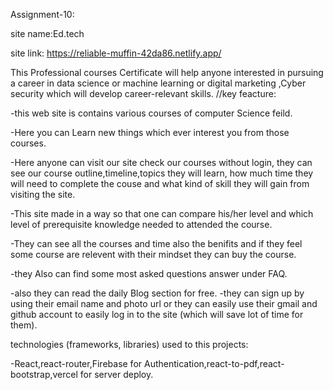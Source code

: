 Assignment-10:

site name:Ed.tech

site link: https://reliable-muffin-42da86.netlify.app/



This Professional courses Certificate will help anyone interested in pursuing a career in data science or machine learning or digital marketing ,Cyber security which will develop career-relevant skills.
//key feacture:

-this web site is contains various courses of computer Science feild.

-Here you can Learn new things which ever interest you from those courses.

-Here anyone can visit our site check our courses without login, they can see our course outline,timeline,topics they will learn, how much time they will need to complete the couse and what kind of skill they will gain from visiting the site.

-This site made in a way so that one can compare his/her level and which level of prerequisite knowledge needed to attended the course.  

-They can see all the courses and time also the benifits and if they feel some course are relevent with their mindset they can buy the course.

-they Also can find some most asked questions answer under FAQ.

-also they can read the daily Blog section for free.
-they can sign up by using their email name and photo url or they can easily use their gmail and github account to easily log in to the site (which will save lot of time for them).


technologies (frameworks, libraries) used to this projects:

-React,react-router,Firebase for Authentication,react-to-pdf,react-bootstrap,vercel for server deploy.

